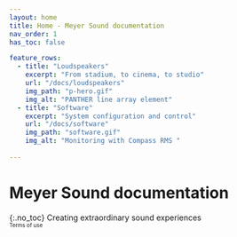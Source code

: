 ```yaml
---
layout: home
title: Home - Meyer Sound documentation
nav_order: 1
has_toc: false

feature_rows:
  - title: "Loudspeakers"
    excerpt: "From stadium, to cinema, to studio"
    url: "/docs/loudspeakers"
    img_path: "p-hero.gif"
    img_alt: "PANTHER line array element"
  - title: "Software"
    excerpt: "System configuration and control"
    url: "/docs/software"
    img_path: "software.gif"
    img_alt: "Monitoring with Compass RMS "
  
---
```

# Meyer Sound documentation
{:.no_toc}
Creating extraordinary sound experiences<br>
<sub><sup>Terms of use</sup></sub>
